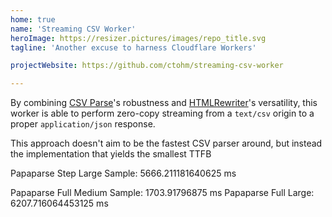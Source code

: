 ```yaml
---
home: true
name: 'Streaming CSV Worker'
heroImage: https://resizer.pictures/images/repo_title.svg
tagline: 'Another excuse to harness Cloudflare Workers'

projectWebsite: https://github.com/ctohm/streaming-csv-worker

---
```



By combining [CSV Parse](https://csv.js.org/parse/distributions/browser_esm/)'s robustness and [HTMLRewriter](https://developers.cloudflare.com/workers/runtime-apis/html-rewriter)'s versatility, this worker is able to perform zero-copy streaming from a `text/csv` origin to a proper `application/json` response.

This approach doesn't aim to be the fastest CSV parser around, but instead the implementation that yields the smallest TTFB

Papaparse Step Large Sample: 5666.211181640625 ms

Papaparse Full Medium Sample: 1703.91796875 ms
Papaparse Full Large: 6207.716064453125 ms
